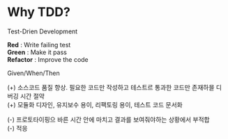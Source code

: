 # Why TDD? 
Test-Drien Development

**Red** : Write failing test   
**Green** : Make it pass   
**Refactor** : Improve the code   

Given/When/Then

(+) 소스코드 품질 향상. 필요한 코드만 작성하고 테스트르 통과한 코드만 존재하믈 디버깅 시간 절약  
(+) 모듈화 디자인, 유지보수 용이, 리팩토링 용이, 테스트 코드 문서화   

(-) 프로토타이핑으 바른 시간 안에 마치고 결과를 보여줘야하는 상황에서 부적합  
(-) 적응 

